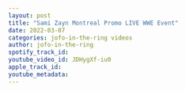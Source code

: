 ```yaml
---
layout: post
title: "Sami Zayn Montreal Promo LIVE WWE Event"
date: 2022-03-07
categories: jofo-in-the-ring videos
author: jofo-in-the-ring
spotify_track_id: 
youtube_video_id: JDHygXf-iu0
apple_track_id: 
youtube_metadata: 
---
```

